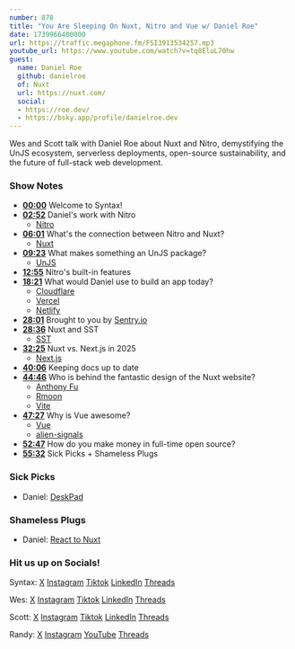 ```yaml
---
number: 878
title: "You Are Sleeping On Nuxt, Nitro and Vue w/ Daniel Roe"
date: 1739966400000
url: https://traffic.megaphone.fm/FSI3913534257.mp3
youtube_url: https://www.youtube.com/watch?v=tq8EluL70hw
guest:
  name: Daniel Roe
  github: danielroe
  of: Nuxt
  url: https://nuxt.com/
  social:
  - https://roe.dev/
  - https://bsky.app/profile/danielroe.dev
---
```


Wes and Scott talk with Daniel Roe about Nuxt and Nitro, demystifying the UnJS ecosystem, serverless deployments, open-source sustainability, and the future of full-stack web development.

### Show Notes

* **[00:00](#t=00:00)** Welcome to Syntax!
* **[02:52](#t=02:52)** Daniel's work with Nitro  
  * [Nitro](https://nitro.build/)
* **[06:01](#t=06:01)** What's the connection between Nitro and Nuxt?  
  * [Nuxt](https://nuxt.com/)
* **[09:23](#t=09:23)** What makes something an UnJS package?  
  * [UnJS](https://unjs.io/)
* **[12:55](#t=12:55)** Nitro's built-in features
* **[18:21](#t=18:21)** What would Daniel use to build an app today?  
  * [Cloudflare](https://www.cloudflare.com/)  
  * [Vercel](http://vercel.com/)  
  * [Netlify](https://www.netlify.com/)
* **[28:01](#t=28:01)** Brought to you by [Sentry.io](https://Sentry.io)
* **[28:36](#t=28:36)** Nuxt and SST  
  * [SST](https://sst.dev/)
* **[32:25](#t=32:25)** Nuxt vs. Next.js in 2025  
  * [Next.js](https://nextjs.org/)
* **[40:06](#t=40:06)** Keeping docs up to date
* **[44:46](#t=44:46)** Who is behind the fantastic design of the Nuxt website?  
  * [Anthony Fu](https://antfu.me/)  
  * [Rmoon](https://bsky.app/profile/r-moon.bsky.social)  
  * [Vite](https://vite.dev/)
* **[47:27](#t=47:27)** Why is Vue awesome?  
  * [Vue](https://vuejs.org/)  
  * [alien-signals](https://github.com/stackblitz/alien-signals)
* **[52:47](#t=52:47)** How do you make money in full-time open source?
* **[55:32](#t=55:32)** Sick Picks + Shameless Plugs

### Sick Picks

- Daniel: [DeskPad](https://github.com/Stengo/DeskPad)

### Shameless Plugs

- Daniel: [React to Nuxt](https://react-to-nuxt.com/)

### Hit us up on Socials!

Syntax: [X](https://twitter.com/syntaxfm) [Instagram](https://www.instagram.com/syntax_fm/) [Tiktok](https://www.tiktok.com/@syntaxfm) [LinkedIn](https://www.linkedin.com/company/96077407/admin/feed/posts/) [Threads](https://www.threads.net/@syntax_fm)

Wes: [X](https://twitter.com/wesbos) [Instagram](https://www.instagram.com/wesbos/) [Tiktok](https://www.tiktok.com/@wesbos) [LinkedIn](https://www.linkedin.com/in/wesbos/) [Threads](https://www.threads.net/@wesbos)

Scott: [X](https://twitter.com/stolinski) [Instagram](https://www.instagram.com/stolinski/) [Tiktok](https://www.tiktok.com/@stolinski) [LinkedIn](https://www.linkedin.com/in/stolinski/) [Threads](https://www.threads.net/@stolinski)

Randy: [X](https://twitter.com/randyrektor) [Instagram](https://www.instagram.com/randyrektor/) [YouTube](https://www.youtube.com/@randyrektor) [Threads](https://www.threads.net/@randyrektor)